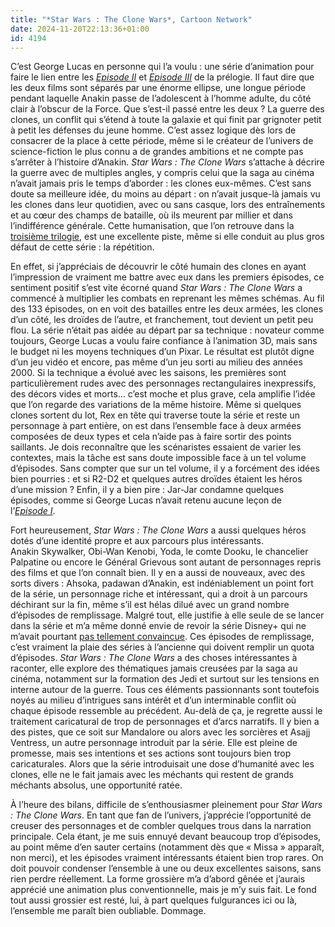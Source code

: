```yaml
---
title: "*Star Wars : The Clone Wars*, Cartoon Network"
date: 2024-11-20T22:13:36+01:00
id: 4194 
---
```


C’est George Lucas en personne qui l’a voulu : une série d’animation pour faire le lien entre les [*Episode II*](https://voiretmanger.fr/star-wars-episode-2-attaque-clones-lucas/) et [*Episode III*](https://voiretmanger.fr/star-wars-episode-3-revanche-sith-lucas/) de la prélogie. Il faut dire que les deux films sont séparés par une énorme ellipse, une longue période pendant laquelle Anakin passe de l’adolescent à l’homme adulte, du côté clair à l’obscur de la Force. Que s’est-il passé entre les deux ? La guerre des clones, un conflit qui s’étend à toute la galaxie et qui finit par grignoter petit à petit les défenses du jeune homme. C’est assez logique dès lors de consacrer de la place à cette période, même si le créateur de l’univers de science-fiction le plus connu a de grandes ambitions et ne compte pas s’arrêter à l’histoire d’Anakin.  *Star Wars : The Clone Wars* s’attache à décrire la guerre avec de multiples angles, y compris celui que la saga au cinéma n’avait jamais pris le temps d’aborder : les clones eux-mêmes. C’est sans doute sa meilleure idée, du moins au départ : on n’avait jusque-là jamais vu les clones dans leur quotidien, avec ou sans casque, lors des entraînements et au cœur des champs de bataille, où ils meurent par millier et dans l’indifférence générale. Cette humanisation, que l’on retrouve dans la [troisième trilogie](https://voiretmanger.fr/star-wars-episode-7-reveil-force-abrams/), est une excellente piste, même si elle conduit au plus gros défaut de cette série : la répétition.

En effet, si j’appréciais de découvrir le côté humain des clones en ayant l’impression de vraiment me battre avec eux dans les premiers épisodes, ce sentiment positif s’est vite écorné quand *Star Wars : The Clone Wars* a commencé à multiplier les combats en reprenant les mêmes schémas. Au fil des 133 épisodes, on en voit des batailles entre les deux armées, les clones d’un côté, les droïdes de l’autre, et franchement, tout devient un petit peu flou. La série n’était pas aidée au départ par sa technique : novateur comme toujours, George Lucas a voulu faire confiance à l’animation 3D, mais sans le budget ni les moyens techniques d’un Pixar. Le résultat est plutôt digne d’un jeu vidéo et encore, pas même d’un jeu sorti au milieu des années 2000. Si la technique a évolué avec les saisons, les premières sont particulièrement rudes avec des personnages rectangulaires inexpressifs, des décors vides et morts… c’est moche et plus grave, cela amplifie l’idée que l’on regarde des variations de la même histoire. Même si quelques clones sortent du lot, Rex en tête qui traverse toute la série et reste un personnage à part entière, on est dans l’ensemble face à deux armées composées de deux types et cela n’aide pas à faire sortir des points saillants. Je dois reconnaître que les scénaristes essaient de varier les contextes, mais la tâche est sans doute impossible face à un tel volume d’épisodes. Sans compter que sur un tel volume, il y a forcément des idées bien pourries : et si R2-D2 et quelques autres droïdes étaient les héros d’une mission ? Enfin, il y a bien pire : Jar-Jar condamne quelques épisodes, comme si George Lucas n’avait retenu aucune leçon de l’[*Episode I*](https://voiretmanger.fr/star-wars-1-menace-fantome-lucas/).

Fort heureusement, *Star Wars : The Clone Wars* a aussi quelques héros dotés d’une identité propre et aux parcours plus intéressants. Anakin Skywalker, Obi-Wan Kenobi, Yoda, le comte Dooku, le chancelier Palpatine ou encore le Général Grievous sont autant de personnages repris des films et que l’on connaît bien. Il y en a aussi de nouveaux, avec des sorts divers : Ahsoka, padawan d’Anakin, est indéniablement un point fort de la série, un personnage riche et intéressant, qui a droit à un parcours déchirant sur la fin, même s’il est hélas dilué avec un grand nombre d’épisodes de remplissage. Malgré tout, elle justifie à elle seule de se lancer dans la série et m’a même donné envie de revoir la série Disney+ qui ne m’avait pourtant [pas tellement convaincue](https://nicolasfurno.fr/serie/ahsoka-disney+/). Ces épisodes de remplissage, c’est vraiment la plaie des séries à l’ancienne qui doivent remplir un quota d’épisodes. *Star Wars : The Clone Wars* a des choses intéressantes à raconter, elle explore des thématiques jamais creusées par la saga au cinéma, notamment sur la formation des Jedi et surtout sur les tensions en interne autour de la guerre. Tous ces éléments passionnants sont toutefois noyés au milieu d’intrigues sans intérêt et d’un interminable conflit où chaque épisode ressemble au précédent. Au-delà de ça, je regrette aussi le traitement caricatural de trop de personnages et d’arcs narratifs. Il y bien a des pistes, que ce soit sur Mandalore ou alors avec les sorcières et Asajj Ventress, un autre personnage introduit par la série. Elle est pleine de promesse, mais ses intentions et ses actions sont toujours bien trop caricaturales. Alors que la série introduisait une dose d’humanité avec les clones, elle ne le fait jamais avec les méchants qui restent de grands méchants absolus, une opportunité ratée.

À l’heure des bilans, difficile de s’enthousiasmer pleinement pour *Star Wars : The Clone Wars*. En tant que fan de l’univers, j’apprécie l’opportunité de creuser des personnages et de combler quelques trous dans la narration principale. Cela étant, je me suis ennuyé devant beaucoup trop d’épisodes, au point même d’en sauter certains (notamment dès que « Missa » apparaît, non merci), et les épisodes vraiment intéressants étaient bien trop rares. On doit pouvoir condenser l’ensemble à une ou deux excellentes saisons, sans rien perdre réellement. La forme grossière m’a d’abord gênée et j’aurais apprécié une animation plus conventionnelle, mais je m’y suis fait. Le fond tout aussi grossier est resté, lui, à part quelques fulgurances ici ou là, l’ensemble me paraît bien oubliable. Dommage. 

